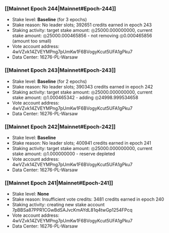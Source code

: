### [[Mainnet Epoch 244|Mainnet#Epoch-244]]
* Stake level: **Baseline** (for 3 epochs)
* Stake reason: No leader slots; 392651 credits earned in epoch 243
* Staking activity: target stake amount: ◎25000.000000000, current stake amount: ◎25000.000465856 - not removing ◎0.000465856 (amount too small)
* Vote account address: 4wVZvk14ZVEYMPng7pUmKw1F6BVogyKcut5UFA1gPku7
* Data Center: 16276-PL-Warsaw
### [[Mainnet Epoch 243|Mainnet#Epoch-243]]
* Stake level: **Baseline** (for 2 epochs)
* Stake reason: No leader slots; 390343 credits earned in epoch 242
* Staking activity: target stake amount: ◎25000.000000000, current stake amount: ◎1.000465342 - adding ◎24998.999534658
* Vote account address: 4wVZvk14ZVEYMPng7pUmKw1F6BVogyKcut5UFA1gPku7
* Data Center: 16276-PL-Warsaw
### [[Mainnet Epoch 242|Mainnet#Epoch-242]]
* Stake level: **Baseline**
* Stake reason: No leader slots; 400941 credits earned in epoch 241
* Staking activity: target stake amount: ◎25000.000000000, current stake amount: ◎1.000000000 - reserve depleted
* Vote account address: 4wVZvk14ZVEYMPng7pUmKw1F6BVogyKcut5UFA1gPku7
* Data Center: 16276-PL-Warsaw
### [[Mainnet Epoch 241|Mainnet#Epoch-241]]
* Stake level: **None**
* Stake reason: Insufficient vote credits: 3481 credits earned in epoch 240
* Staking activity: creating new stake account 7pBBSa87PPR1CGwBdSAJvcKmAYdL81q4twGp1254FPcq
* Vote account address: 4wVZvk14ZVEYMPng7pUmKw1F6BVogyKcut5UFA1gPku7
* Data Center: 16276-PL-Warsaw